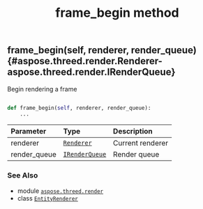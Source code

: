 ﻿---
title: frame_begin method
second_title: Aspose.3D for Python via .NET API References
description: 
type: docs
weight: 30
url: /python-net/aspose.threed.render/entityrenderer/frame_begin/
is_root: false
---

## frame_begin(self, renderer, render_queue) {#aspose.threed.render.Renderer-aspose.threed.render.IRenderQueue}

Begin rendering a frame



```python

def frame_begin(self, renderer, render_queue):
    ...
```


| Parameter | Type | Description |
| :- | :- | :- |
| renderer | [`Renderer`](/3d/python-net/aspose.threed.render/renderer) | Current renderer |
| render_queue | [`IRenderQueue`](/3d/python-net/aspose.threed.render/irenderqueue) | Render queue |



### See Also
* module [`aspose.threed.render`](../../)
* class [`EntityRenderer`](/3d/python-net/aspose.threed.render/entityrenderer)
